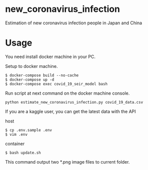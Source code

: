 # new_coronavirus_infection

Estimation of new coronavirus infection people in Japan and China

# Usage

You need install docker machine in your PC.  

Setup to docker machine.

```
$ docker-compose build --no-cache
$ docker-compose up -d
$ docker-compose exec covid_19_seir_model bash
```

Run script at next command on the docker machine console.

```
python estimate_new_coronavirus_infection.py covid_19_data.csv
```

If you are a kaggle user, you can get the latest data with the API

host
```
$ cp .env.sample .env
$ vim .env
```
container
```
$ bash update.sh
```

This command output two *.png image files to current folder.
